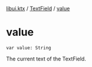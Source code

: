 [libui.ktx](../README.md) / [TextField](README.md) / [value](value.md)

# value

`var value: String`

The current text of the TextField.

